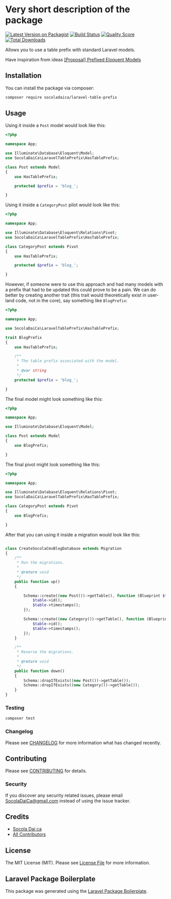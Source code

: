# Very short description of the package

[![Latest Version on Packagist](https://img.shields.io/packagist/v/socoladaica/laravel-table-prefix.svg?style=flat-square)](https://packagist.org/packages/socoladaica/laravel-table-prefix)
[![Build Status](https://img.shields.io/travis/socoladaica/laravel-table-prefix/master.svg?style=flat-square)](https://travis-ci.org/socoladaica/laravel-table-prefix)
[![Quality Score](https://img.shields.io/scrutinizer/g/socoladaica/laravel-table-prefix.svg?style=flat-square)](https://scrutinizer-ci.com/g/socoladaica/laravel-table-prefix)
[![Total Downloads](https://img.shields.io/packagist/dt/socoladaica/laravel-table-prefix.svg?style=flat-square)](https://packagist.org/packages/socoladaica/laravel-table-prefix)

Allows you to use a table prefix with standard Laravel models.

Have inspiration from ideas [\[Proposal\] Prefixed Eloquent Models](https://github.com/laravel/ideas/issues/151)
## Installation

You can install the package via composer:

```bash
composer require socoladaica/laravel-table-prefix
```

## Usage

Using it inside a `Post` model would look like this:

```php
<?php

namespace App;

use Illuminate\Database\Eloquent\Model;
use SocolaDaiCa\LaravelTablePrefix\HasTablePrefix;

class Post extends Model
{
    use HasTablePrefix;

    protected $prefix = 'blog_';

}
```

Using it inside a `CategoryPost` pilot would look like this:

```php
<?php

namespace App;

use Illuminate\Database\Eloquent\Relations\Pivot;
use SocolaDaiCa\LaravelTablePrefix\HasTablePrefix;

class CategoryPost extends Pivot
{
    use HasTablePrefix;

    protected $prefix = 'blog_';

}
```

However, if someone were to use this approach and had many models with a prefix that had to be updated this could prove to be a pain. We can do better by creating another trait (this trait would theoretically exist in user-land code, not in the core), say something like `BlogPrefix`:

```php
<?php

namespace App;

use SocolaDaiCa\LaravelTablePrefix\HasTablePrefix;

trait BlogPrefix
{
    use HasTablePrefix;

    /**
     * The table prefix associated with the model.
     * 
     * @var string
     */
    protected $prefix = 'blog_';

}
```

The final model might look something like this:

```php
<?php

namespace App;

use Illuminate\Database\Eloquent\Model;

class Post extends Model
{
    use BlogPrefix;

}
```

The final pivot might look something like this:

```php
<?php

namespace App;

use Illuminate\Database\Eloquent\Relations\Pivot;
use SocolaDaiCa\LaravelTablePrefix\HasTablePrefix;

class CategoryPost extends Pivot
{
    use BlogPrefix;

}
```
After that you can using it inside a migration would look like this:

```php

class CreateSocolaCmsBlogDatabase extends Migration
{
    /**
     * Run the migrations.
     *
     * @return void
     */
    public function up()
    {

        Schema::create((new Post())->getTable(), function (Blueprint $table) {
            $table->id();
            $table->timestamps();
        });

        Schema::create((new Category())->getTable(), function (Blueprint $table) {
            $table->id();
            $table->timestamps();
        });
    }

    /**
     * Reverse the migrations.
     *
     * @return void
     */
    public function down()
    {
        Schema::dropIfExists((new Post())->getTable());
        Schema::dropIfExists((new Category())->getTable());
    }
}

```

### Testing

``` bash
composer test
```

### Changelog

Please see [CHANGELOG](CHANGELOG.md) for more information what has changed recently.

## Contributing

Please see [CONTRIBUTING](CONTRIBUTING.md) for details.

### Security

If you discover any security related issues, please email SocolaDaiCa@gmail.com instead of using the issue tracker.

## Credits

- [Socola Dai ca](https://github.com/socoladaica)
- [All Contributors](../../contributors)

## License

The MIT License (MIT). Please see [License File](LICENSE.md) for more information.

## Laravel Package Boilerplate

This package was generated using the [Laravel Package Boilerplate](https://laravelpackageboilerplate.com).
